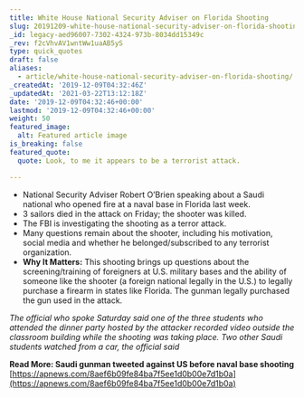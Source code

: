 ```yaml
---
title: White House National Security Adviser on Florida Shooting
slug: 20191209-white-house-national-security-adviser-on-florida-shooting
_id: legacy-aed96007-7302-4324-973b-8034dd15349c
_rev: f2cVhvAV1wntWw1uaAB5yS
type: quick_quotes
draft: false
aliases:
  - article/white-house-national-security-adviser-on-florida-shooting/
_createdAt: '2019-12-09T04:32:46Z'
_updatedAt: '2021-03-22T13:12:18Z'
date: '2019-12-09T04:32:46+00:00'
lastmod: '2019-12-09T04:32:46+00:00'
weight: 50
featured_image:
  alt: Featured article image
is_breaking: false
featured_quote:
  quote: Look, to me it appears to be a terrorist attack.

---
```

* National Security Adviser Robert O’Brien speaking about a Saudi national who opened fire at a naval base in Florida last week.
* 3 sailors died in the attack on Friday; the shooter was killed.
* The FBI is investigating the shooting as a terror attack.
* Many questions remain about the shooter, including his motivation, social media and whether he belonged/subscribed to any terrorist organization.
* **Why It Matters:** This shooting brings up questions about the screening/training of foreigners at U.S. military bases and the ability of someone like the shooter (a foreign national legally in the U.S.) to legally purchase a firearm in states like Florida. The gunman legally purchased the gun used in the attack.

_The official who spoke Saturday said one of the three students who attended the dinner party hosted by the attacker recorded video outside the classroom building while the shooting was taking place. Two other Saudi students watched from a car, the official said_

**Read More: Saudi gunman tweeted against US before naval base shooting**  
[https://apnews.com/8aef6b09fe84ba7f5ee1d0b00e7d1b0a](https://apnews.com/8aef6b09fe84ba7f5ee1d0b00e7d1b0a)